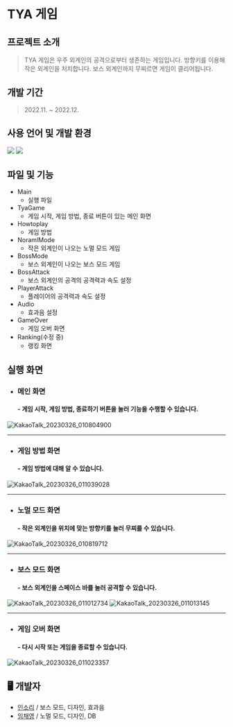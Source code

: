 # TYA 게임
## 프로젝트 소개
> TYA 게임은 우주 외계인의 공격으로부터 생존하는 게임입니다.
> 방향키를 이용해 작은 외계인을 처치합니다.
> 보스 외계인까지 무찌르면 게임이 클리어됩니다.
## 개발 기간
> 2022.11. ~ 2022.12.
## 사용 언어 및 개발 환경
<img src="https://img.shields.io/badge/Java-007396.svg?&style=for-the-badge&logo=Java&logoColor=white">
<img src="https://img.shields.io/badge/Eclipse%20IDE-2C2255.svg?&style=for-the-badge&logo=Eclipse%20IDE&logoColor=white">

## 파일 및 기능
- Main
  - 실행 파일
- TyaGame
  - 게임 시작, 게임 방법, 종료 버튼이 있는 메인 화면
- Howtoplay
  - 게임 방법
- NoramlMode
  - 작은 외계인이 나오는 노멀 모드 게임
- BossMode
  - 보스 외계인이 나오는 보스 모드 게임
- BossAttack
  - 보스 외계인의 공격의 공격력과 속도 설정
- PlayerAttack
  - 플레이어의 공격력과 속도 설정
- Audio
  - 효과음 설정
- GameOver
  - 게임 오버 화면
- Ranking(수정 중)
  - 랭킹 화면
## 실행 화면
- ### 메인 화면
  #### - 게임 시작, 게임 방법, 종료하기 버튼을 눌러 기능을 수행할 수 있습니다.
![KakaoTalk_20230326_010804900](https://user-images.githubusercontent.com/82927307/227729226-6d2e6103-8175-4ee3-8c97-803b14d52479.png)

---

- ### 게임 방법 화면
  #### - 게임 방법에 대해 알 수 있습니다.
![KakaoTalk_20230326_011039028](https://user-images.githubusercontent.com/82927307/227729409-383f63c2-8f59-4dd8-b2a6-7c6b00374c67.png)

---

- ### 노멀 모드 화면
  #### - 작은 외계인을 위치에 맞는 방향키를 눌러 무찌를 수 있습니다.
![KakaoTalk_20230326_010819712](https://user-images.githubusercontent.com/82927307/227729435-8d4fc39c-b9be-4a24-96c7-8dbc3063b1b2.png)

---

- ### 보스 모드 화면
  #### - 보스 외계인을 스페이스 바를 눌러 공격할 수 있습니다.
![KakaoTalk_20230326_011012734](https://user-images.githubusercontent.com/82927307/227729451-9281f696-7f09-42fe-af10-8cf192b7a058.png)
![KakaoTalk_20230326_011013145](https://user-images.githubusercontent.com/82927307/227729514-e88cedc9-6956-4747-8c53-7f290dd356c9.png)

---

- ### 게임 오버 화면
  #### - 다시 시작 또는 게임을 종료할 수 있습니다.
![KakaoTalk_20230326_011023357](https://user-images.githubusercontent.com/82927307/227729499-2cff34dd-8d84-49ca-b82f-a857b1d6f8ca.png)

## 🖥 개발자
- [인소리](https://github.com/Insori) / 보스 모드, 디자인, 효과음
- [임채영](https://github.com/chaeyoung1027) / 노멀 모드, 디자인, DB
